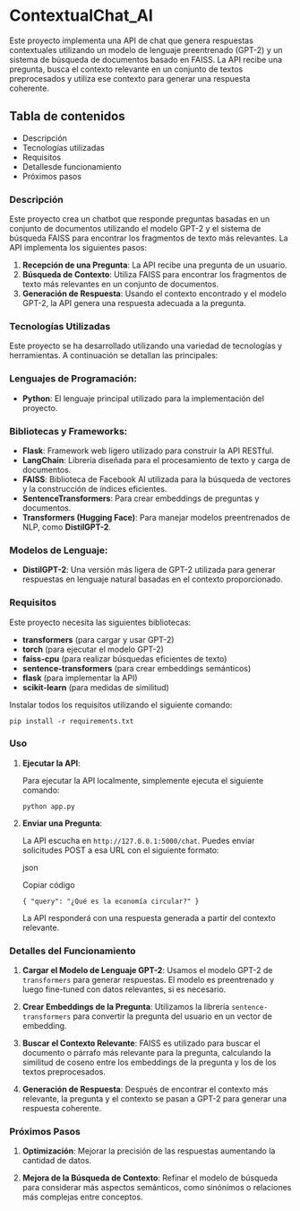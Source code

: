 # ContextualChat_AI

Este proyecto implementa una API de chat que genera respuestas contextuales utilizando un modelo de lenguaje preentrenado (GPT-2) y un sistema de búsqueda de documentos basado en FAISS. La API recibe una pregunta, busca el contexto relevante en un conjunto de textos preprocesados y utiliza ese contexto para generar una respuesta coherente.


## Tabla de contenidos

 - Descripción
 - Tecnologías utilizadas
 - Requisitos
 - Detallesde funcionamiento
 - Próximos pasos

### Descripción

Este proyecto crea un chatbot que responde preguntas basadas en un conjunto de documentos utilizando el modelo GPT-2 y el sistema de búsqueda FAISS para encontrar los fragmentos de texto más relevantes. La API implementa los siguientes pasos:

 1. **Recepción de una Pregunta**: La API recibe una pregunta de un usuario.
 2. **Búsqueda de Contexto**: Utiliza FAISS para encontrar los fragmentos de texto más relevantes en un conjunto de documentos.
 3. **Generación de Respuesta**: Usando el contexto encontrado y el modelo GPT-2, la API genera una respuesta adecuada a la pregunta.

### Tecnologías Utilizadas

Este proyecto se ha desarrollado utilizando una variedad de tecnologías y herramientas. A continuación se detallan las principales:

### **Lenguajes de Programación:**

-   **Python**: El lenguaje principal utilizado para la implementación del proyecto.

### **Bibliotecas y Frameworks:**

-   **Flask**: Framework web ligero utilizado para construir la API RESTful.
-   **LangChain**: Librería diseñada para el procesamiento de texto y carga de documentos.
-   **FAISS**: Biblioteca de Facebook AI utilizada para la búsqueda de vectores y la construcción de índices eficientes.
-   **SentenceTransformers**: Para crear embeddings de preguntas y documentos.
-   **Transformers (Hugging Face)**: Para manejar modelos preentrenados de NLP, como **DistilGPT-2**.

### **Modelos de Lenguaje:**

-   **DistilGPT-2**: Una versión más ligera de GPT-2 utilizada para generar respuestas en lenguaje natural basadas en el contexto proporcionado.
### Requisitos
Este proyecto necesita las siguientes bibliotecas:

-   **transformers** (para cargar y usar GPT-2)
-   **torch** (para ejecutar el modelo GPT-2)
-   **faiss-cpu** (para realizar búsquedas eficientes de texto)
-   **sentence-transformers** (para crear embeddings semánticos)
-   **flask** (para implementar la API)
-   **scikit-learn** (para medidas de similitud)

Instalar todos los requisitos utilizando el siguiente comando:

`pip install -r requirements.txt`

### Uso
1.  **Ejecutar la API**:
    
    Para ejecutar la API localmente, simplemente ejecuta el siguiente comando:
  
    
    `python app.py` 
    
2.  **Enviar una Pregunta**:
    
    La API escucha en `http://127.0.0.1:5000/chat`. Puedes enviar solicitudes POST a esa URL con el siguiente formato:
    
    json
    
    Copiar código
    
    `{
        "query": "¿Qué es la economía circular?"
    }` 
    
    La API responderá con una respuesta generada a partir del contexto relevante.
### Detalles del Funcionamiento

1.  **Cargar el Modelo de Lenguaje GPT-2**: Usamos el modelo GPT-2 de `transformers` para generar respuestas. El modelo es preentrenado y luego fine-tuned con datos relevantes, si es necesario.
    
2.  **Crear Embeddings de la Pregunta**: Utilizamos la librería `sentence-transformers` para convertir la pregunta del usuario en un vector de embedding.
    
3.  **Buscar el Contexto Relevante**: FAISS es utilizado para buscar el documento o párrafo más relevante para la pregunta, calculando la similitud de coseno entre los embeddings de la pregunta y los de los textos preprocesados.
    
4.  **Generación de Respuesta**: Después de encontrar el contexto más relevante, la pregunta y el contexto se pasan a GPT-2 para generar una respuesta coherente.

### Próximos Pasos

1.  **Optimización**: Mejorar la precisión de las respuestas aumentando la cantidad de datos.

3.  **Mejora de la Búsqueda de Contexto**: Refinar el modelo de búsqueda para considerar más aspectos semánticos, como sinónimos o relaciones más complejas entre conceptos.

